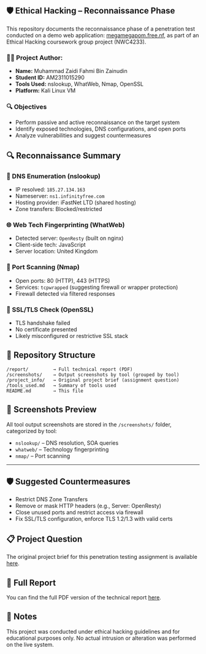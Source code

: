 ## 🛡️ Ethical Hacking – Reconnaissance Phase</h2>

<p>This repository documents the reconnaissance phase of a penetration test conducted on a demo web application: <a href="http://megamegapom.free.nf/" target="_blank">megamegapom.free.nf</a>, as part of an Ethical Hacking coursework group project (NWC4233).</p>

<h3>👨‍💻 Project Author:</h3>
<ul>
  <li><strong>Name:</strong> Muhammad Zaidi Fahmi Bin Zainudin</li>
  <li><strong>Student ID:</strong> AM2311015290</li>
  <li><strong>Tools Used:</strong> nslookup, WhatWeb, Nmap, OpenSSL</li>
  <li><strong>Platform:</strong> Kali Linux VM</li>
</ul>

<h3>🔍 Objectives</h3>
<ul>
  <li>Perform passive and active reconnaissance on the target system</li>
  <li>Identify exposed technologies, DNS configurations, and open ports</li>
  <li>Analyze vulnerabilities and suggest countermeasures</li>
</ul>

## 🔍 Reconnaissance Summary

### 🧾 DNS Enumeration (nslookup)
- IP resolved: `185.27.134.163`
- Nameserver: `ns1.infinityfree.com`
- Hosting provider: iFastNet LTD (shared hosting)
- Zone transfers: Blocked/restricted

### 🌐 Web Tech Fingerprinting (WhatWeb)
- Detected server: `OpenResty` (built on nginx)
- Client-side tech: JavaScript
- Server location: United Kingdom

### 🚪 Port Scanning (Nmap)
- Open ports: 80 (HTTP), 443 (HTTPS)
- Services: `tcpwrapped` (suggesting firewall or wrapper protection)
- Firewall detected via filtered responses

### 🔐 SSL/TLS Check (OpenSSL)
- TLS handshake failed
- No certificate presented
- Likely misconfigured or restrictive SSL stack

## 📁 Repository Structure
```
/report/         → Full technical report (PDF)
/screenshots/    → Output screenshots by tool (grouped by tool)
/project_info/   → Original project brief (assignment question)
/tools_used.md   → Summary of tools used
README.md        → This file
```
## 📸 Screenshots Preview

All tool output screenshots are stored in the `/screenshots/` folder, categorized by tool:
- `nslookup/` – DNS resolution, SOA queries
- `whatweb/` – Technology fingerprinting
- `nmap/` – Port scanning

---
<h2>🛡️ Suggested Countermeasures</h2>
<ul>
  <li>Restrict DNS Zone Transfers</li>
  <li>Remove or mask HTTP headers (e.g., Server: OpenResty)</li>
  <li>Close unused ports and restrict access via firewall</li>
  <li>Fix SSL/TLS configuration, enforce TLS 1.2/1.3 with valid certs</li>
</ul>

## 📋 Project Question

The original project brief for this penetration testing assignment is available [here](https://github.com/Zhydee/ethical-hacking-recon/tree/main/project_info).

<h2>📄 Full Report</h2>
<p>You can find the full PDF version of the technical report <a href="https://github.com/Zhydee/ethical-hacking-recon/tree/main/report">here</a>.</p>

<h2>📌 Notes</h2>
<p>This project was conducted under ethical hacking guidelines and for educational purposes only. No actual intrusion or alteration was performed on the live system.</p>
